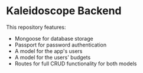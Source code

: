 # Kaleidoscope Backend

This repository features:
- Mongoose for database storage
- Passport for password authentication
- A model for the app's users
- A model for the users' budgets
- Routes for full CRUD functionality for both models